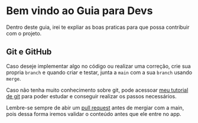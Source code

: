 # Bem vindo ao Guia para Devs

Dentro deste guia, irei te expliar as boas praticas para que possa contribuir com o projeto.

## Git e GitHub

Caso deseje implementar algo no código ou realizar uma correção, crie sua propria `branch` e quando criar e testar, junta a `main` com a sua `branch` usando ``merge``.

Caso não tenha muito conhecimento sobre git, pode acessoar [meu tutorial de git](https://github.com/mauriciobenjamin700/Git-Learning) para poder estudar e conseguir realizar os passos necessários.

Lembre-se sempre de abir um [pull request](https://github.com/aprenda-git/pull-request) antes de mergiar com a main, pois dessa forma iremos validar o conteúdo antes que ele entre no app.
